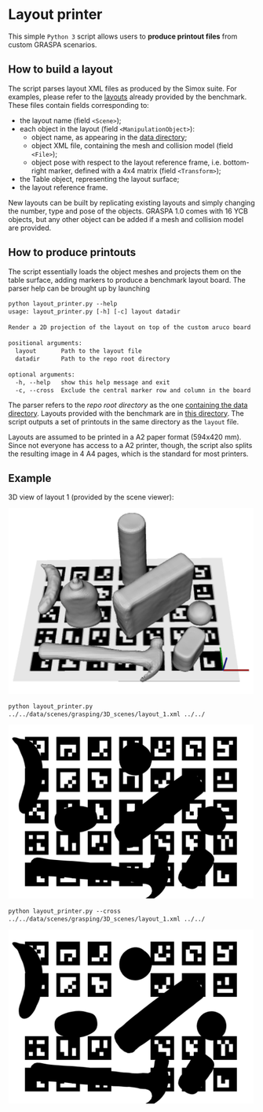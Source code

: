 # Layout printer

This simple `Python 3` script allows users to **produce printout files** from custom GRASPA scenarios.

## How to build a layout

The script parses layout XML files as produced by the Simox suite. For examples, please refer to the [layouts](https://github.com/robotology/GRASPA-benchmark/tree/master/data/scenes/grasping/3D_scenes) already provided by the benchmark. These files contain fields corresponding to:

- the layout name (field `<Scene>`);
- each object in the layout (field `<ManipulationObject>`):
    - object name, as appearing in the [data directory](https://github.com/robotology/GRASPA-benchmark/tree/master/data/objects/YCB);
    - object XML file, containing the mesh and collision model (field `<File>`);
    - object pose with respect to the layout reference frame, i.e. bottom-right marker, defined with a 4x4 matrix (field `<Transform>`);
- the Table object, representing the layout surface;
- the layout reference frame.

New layouts can be built by replicating existing layouts and simply changing the number, type and pose of the objects. GRASPA 1.0 comes with 16 YCB objects, but any other object can be added if a mesh and collision model are provided.

## How to produce printouts

The script essentially loads the object meshes and projects them on the table surface, adding markers to produce a benchmark layout board. The parser help can be brought up by launching

```
python layout_printer.py --help
usage: layout_printer.py [-h] [-c] layout datadir

Render a 2D projection of the layout on top of the custom aruco board

positional arguments:
  layout       Path to the layout file
  datadir      Path to the repo root directory

optional arguments:
  -h, --help   show this help message and exit
  -c, --cross  Exclude the central marker row and column in the board
```

The parser refers to the _repo root directory_ as the one [containing the data directory](https://github.com/robotology/GRASPA-benchmark). Layouts provided with the benchmark are in [this directory](https://github.com/robotology/GRASPA-benchmark/tree/master/data/scenes/grasping/3D_scenes). The script outputs a set of printouts in the same directory as the `layout` file.

Layouts are assumed to be printed in a A2 paper format (594x420 mm). Since not everyone has access to a A2 printer, though, the script also splits the resulting image in 4 A4 pages, which is the standard for most printers.

## Example


3D view of layout 1 (provided by the scene viewer):

<img src="../../media/scene2.png" alt="scene" width=500>

```
python layout_printer.py ../../data/scenes/grasping/3D_scenes/layout_1.xml ../../
```

<img src="../../data/scenes/grasping/printable_layouts/layout_1/layout_1_printout.png" alt="printout" width=500>


```
python layout_printer.py --cross ../../data/scenes/grasping/3D_scenes/layout_1.xml ../../
```

<img src="../../data/scenes/grasping/printable_layouts/layout_1/layout_1_no_central_printout.png" alt="printout" width=500>

